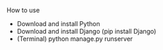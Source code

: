 How to use

- Download and install Python
- Download and install Django (pip install Django)
- (Terminal) python manage.py runserver
